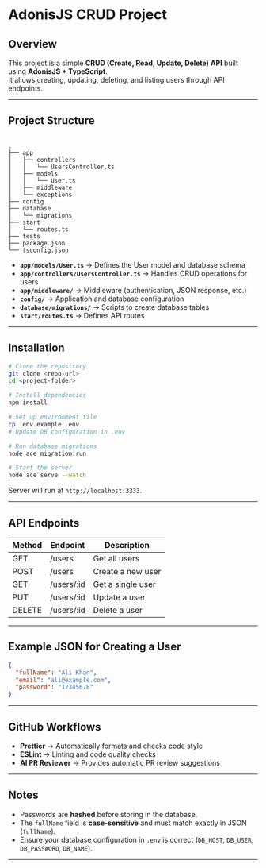 
# AdonisJS CRUD Project

## Overview
This project is a simple **CRUD (Create, Read, Update, Delete) API** built using **AdonisJS + TypeScript**.  
It allows creating, updating, deleting, and listing users through API endpoints.

---

## Project Structure

```

.
├── app
│   ├── controllers
│   │   └── UsersController.ts
│   ├── models
│   │   └── User.ts
│   ├── middleware
│   └── exceptions
├── config
├── database
│   └── migrations
├── start
│   └── routes.ts
├── tests
├── package.json
└── tsconfig.json

````

- **`app/models/User.ts`** → Defines the User model and database schema  
- **`app/controllers/UsersController.ts`** → Handles CRUD operations for users  
- **`app/middleware/`** → Middleware (authentication, JSON response, etc.)  
- **`config/`** → Application and database configuration  
- **`database/migrations/`** → Scripts to create database tables  
- **`start/routes.ts`** → Defines API routes  

---

## Installation

```bash
# Clone the repository
git clone <repo-url>
cd <project-folder>

# Install dependencies
npm install

# Set up environment file
cp .env.example .env
# Update DB configuration in .env

# Run database migrations
node ace migration:run

# Start the server
node ace serve --watch
````

Server will run at `http://localhost:3333`.

---

## API Endpoints

| Method | Endpoint    | Description       |
| ------ | ----------- | ----------------- |
| GET    | /users      | Get all users     |
| POST   | /users      | Create a new user |
| GET    | /users/\:id | Get a single user |
| PUT    | /users/\:id | Update a user     |
| DELETE | /users/\:id | Delete a user     |

---

## Example JSON for Creating a User

```json
{
  "fullName": "Ali Khan",
  "email": "ali@example.com",
  "password": "12345678"
}
```

---

## GitHub Workflows

* **Prettier** → Automatically formats and checks code style
* **ESLint** → Linting and code quality checks
* **AI PR Reviewer** → Provides automatic PR review suggestions

---

## Notes

* Passwords are **hashed** before storing in the database.
* The `fullName` field is **case-sensitive** and must match exactly in JSON (`fullName`).
* Ensure your database configuration in `.env` is correct (`DB_HOST`, `DB_USER`, `DB_PASSWORD`, `DB_NAME`).

---

```
